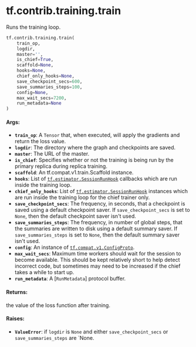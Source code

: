 <div itemscope itemtype="http://developers.google.com/ReferenceObject">
<meta itemprop="name" content="tf.contrib.training.train" />
<meta itemprop="path" content="Stable" />
</div>

# tf.contrib.training.train

Runs the training loop.

``` python
tf.contrib.training.train(
    train_op,
    logdir,
    master='',
    is_chief=True,
    scaffold=None,
    hooks=None,
    chief_only_hooks=None,
    save_checkpoint_secs=600,
    save_summaries_steps=100,
    config=None,
    max_wait_secs=7200,
    run_metadata=None
)
```

<!-- Placeholder for "Used in" -->


#### Args:


* <b>`train_op`</b>: A `Tensor` that, when executed, will apply the gradients and
  return the loss value.
* <b>`logdir`</b>: The directory where the graph and checkpoints are saved.
* <b>`master`</b>: The URL of the master.
* <b>`is_chief`</b>: Specifies whether or not the training is being run by the primary
  replica during replica training.
* <b>`scaffold`</b>: An tf.compat.v1.train.Scaffold instance.
* <b>`hooks`</b>: List of <a href="../../../tf/train/SessionRunHook.md"><code>tf.estimator.SessionRunHook</code></a> callbacks which are run inside
  the training loop.
* <b>`chief_only_hooks`</b>: List of <a href="../../../tf/train/SessionRunHook.md"><code>tf.estimator.SessionRunHook</code></a> instances which are
  run inside the training loop for the chief trainer only.
* <b>`save_checkpoint_secs`</b>: The frequency, in seconds, that a checkpoint is saved
  using a default checkpoint saver. If `save_checkpoint_secs` is set to
  `None`, then the default checkpoint saver isn't used.
* <b>`save_summaries_steps`</b>: The frequency, in number of global steps, that the
  summaries are written to disk using a default summary saver. If
  `save_summaries_steps` is set to `None`, then the default summary saver
  isn't used.
* <b>`config`</b>: An instance of <a href="../../../tf/ConfigProto.md"><code>tf.compat.v1.ConfigProto</code></a>.
* <b>`max_wait_secs`</b>: Maximum time workers should wait for the session to become
  available. This should be kept relatively short to help detect incorrect
  code, but sometimes may need to be increased if the chief takes a while to
  start up.
* <b>`run_metadata`</b>: A [`RunMetadata`] protocol buffer.


#### Returns:

the value of the loss function after training.



#### Raises:


* <b>`ValueError`</b>: if `logdir` is `None` and either `save_checkpoint_secs` or
`save_summaries_steps` are `None.